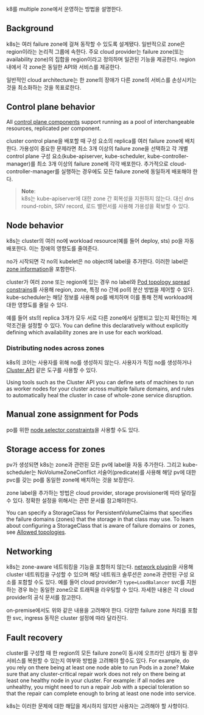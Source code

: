 k8를 multiple zone에서 운영하는 방법을 설명한다.

## Background
k8s는 여러 failure zone에 걸쳐 동작할 수 있도록 설계됐다. 일반적으로 zone은 region이라는 논리적 그룹에 속한다. 주요 cloud provider는 failure zone(또는 availability zone)의 집합을 region이라고 정의하며 일관된 기능을 제공한다. region 내에서 각 zone은 동일한 API와 서비스를 제공한다.

일반적인 cloud architecture는 한 zone의 장애가 다른 zone의 서비스를 손상시키는 것을 최소화하는 것을 목표로한다.

## Control plane behavior
All [control plane components](https://kubernetes.io/docs/concepts/overview/components/#control-plane-components) support running as a pool of interchangeable resources, replicated per component.

cluster control plane을 배포할 때 구성 요소의 replica를 여러 failure zone에 배치한다. 가용성이 중요한 문제라면 최소 3개 이상의 failure zone을 선택하고 각 개별 control plane 구성 요소(kube-apiserver, kube-scheduler, kube-controller-manager)를 최소 3개 이상의 failure zone에 각각 배포한다. 추가적으로 cloud-controller-manager를 실행하는 경우에도 모든 failure zone에 동일하게 배포해야 한다.

> **Note**:  
> k8s는 kube-apiserver에 대한 zone 간 회복성을 지원하지 않는다. 대신 dns round-robin, SRV record, 로드 밸런서를 사용해 가용성을 확보할 수 있다.

## Node behavior
k8s는 cluster의 여러 no에 workload resource(예를 들어 deploy, sts) po을 자동 배포한다. 이는 장애의 영향도를 줄여준다.

no가 시작되면 각 no의 kubelet은 no object에 label을 추가한다. 이러한 label은 [zone information](https://kubernetes.io/docs/reference/labels-annotations-taints/#topologykubernetesiozone)을 포함한다.

cluster가 여러 zone 또는 region에 있는 경우 no label와 [Pod topology spread constrains](https://kubernetes.io/docs/concepts/scheduling-eviction/topology-spread-constraints/)를 사용해 region, zone, 특정 no 간에 po의 분산 방법을 제어할 수 있다. kube-scheduler는 해당 정보를 사용해 po를 배치하며 이를 통해 전체 workload에 대한 영향도를 줄일 수 있다. 

예를 들어 sts의 replica 3개가 모두 서로 다른 zone에서 실행되고 있는지 확인하는 제약조건을 설정할 수 있다. You can define this declaratively without explicitly defining which availability zones are in use for each workload.

### Distributing nodes across zones
k8s의 코어는 사용자를 위해 no를 생성하지 않는다. 사용자가 직접 no를 생성하거나 [Cluster API](https://cluster-api.sigs.k8s.io/) 같은 도구를 사용할 수 있다.

Using tools such as the Cluster API you can define sets of machines to run as worker nodes for your cluster across multiple failure domains, and rules to automatically heal the cluster in case of whole-zone service disruption.

## Manual zone assignment for Pods
po를 위한 [node selector constraints](https://kubernetes.io/docs/concepts/scheduling-eviction/assign-pod-node/#nodeselector)을 사용할 수도 있다.

## Storage access for zones
pv가 생성되면 k8s는 zone과 관련된 모든 pv에 label을 자동 추가한다. 그리고 kube-scheduler는 NoVolumeZoneConflict 서술어(predicate)를 사용해 해당 pv에 대한 pvc를 갖는 po를 동일한 zone에 배치하는 것을 보장한다.

zone label을 추가하는 방법은 cloud provider, storage provisioner에 따라 달라질 수 있다. 정확한 설정을 위해서는 관련 문서를 참고해야한다.

You can specify a StorageClass for PersistentVolumeClaims that specifies the failure domains (zones) that the storage in that class may use. To learn about configuring a StorageClass that is aware of failure domains or zones, see [Allowed topologies](https://kubernetes.io/docs/concepts/storage/storage-classes/#allowed-topologies).

## Networking
k8s는 zone-aware 네트워킹을 기능을 포함하지 않는다. [network plugin](https://kubernetes.io/docs/concepts/extend-kubernetes/compute-storage-net/network-plugins/)을 사용해 cluster 네트워킹을 구성할 수 있으며 해당 네트워크 솔루션은 zone과 관련된 구성 요소를 포함할 수도 있다. 예를 들어 cloud provider가 `type=LoadBalancer` svc를 지원하는 경우 lb는 동일한 zone으로 트래픽을 라우팅할 수 있다. 자세한 내용은 각 cloud provider의 공식 문서를 참고한다.

on-premise에서도 위와 같은 내용을 고려해야 한다. 다양한 failure zone 처리를 포함한 svc, ingress 동작은 cluster 설정에 따라 달라진다.

## Fault recovery
cluster를 구성할 때 한 region의 모든 failure zone이 동시에 오프라인 상태가 될 경우 서비스를 복원할 수 있는지 여부와 방법을 고려해야 할수도 있다. For example, do you rely on there being at least one node able to run Pods in a zone? Make sure that any cluster-critical repair work does not rely on there being at least one healthy node in your cluster. For example: if all nodes are unhealthy, you might need to run a repair Job with a special toleration so that the repair can complete enough to bring at least one node into service.

k8s는 이러한 문제에 대한 해답을 제시하지 않지만 사용자는 고려해야 할 사항이다.